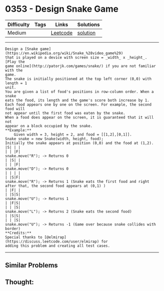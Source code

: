 # 0353 - Design Snake Game

Difficulty  | Tags | Links | Solutions
----------- | ---- | ----- | -----
Medium |  | [Leetcode](https://leetcode.com/problems/design-snake-game) | [solution](https://leetcode.com/problems/design-snake-game/solution/)


-----------

```
Design a [Snake game](https://en.wikipedia.org/wiki/Snake_%28video_game%29)
that is played on a device with screen size = _width_ x _height_. [Play the
game online](http://patorjk.com/games/snake/) if you are not familiar with the
game.
The snake is initially positioned at the top left corner (0,0) with length = 1
unit.
You are given a list of food's positions in row-column order. When a snake
eats the food, its length and the game's score both increase by 1.
Each food appears one by one on the screen. For example, the second food will
not appear until the first food was eaten by the snake.
When a food does appear on the screen, it is guaranteed that it will not
appear on a block occupied by the snake.
**Example:**
    Given width = 3, height = 2, and food = [[1,2],[0,1]].
Snake snake = new Snake(width, height, food);
Initially the snake appears at position (0,0) and the food at (1,2).
|S| | |
| | |F|
snake.move("R"); -> Returns 0
| |S| |
| | |F|
snake.move("D"); -> Returns 0
| | | |
| |S|F|
snake.move("R"); -> Returns 1 (Snake eats the first food and right after that, the second food appears at (0,1) )
| |F| |
| |S|S|
snake.move("U"); -> Returns 1
| |F|S|
| | |S|
snake.move("L"); -> Returns 2 (Snake eats the second food)
| |S|S|
| | |S|
snake.move("U"); -> Returns -1 (Game over because snake collides with border)
**Credits:**
Special thanks to [@elmirap](https://discuss.leetcode.com/user/elmirap) for
adding this problem and creating all test cases.
```

-----------


## Similar Problems




## Thought:
